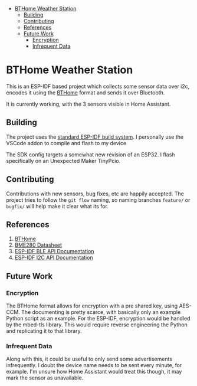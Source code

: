 - [BTHome Weather Station](#bthome-weather-station)
  - [Building](#building)
  - [Contributing](#contributing)
  - [References](#references)
  - [Future Work](#future-work)
    - [Encryption](#encryption)
    - [Infrequent Data](#infrequent-data)

# BTHome Weather Station

This is an ESP-IDF based project which collects some sensor data over i2c, encodes it using the [BTHome](https://bthome.io/) format and sends it over Bluetooth.

It is currently working, with the 3 sensors visible in Home Assistant.

## Building

The project uses the [standard ESP-IDF build system](https://docs.espressif.com/projects/esp-idf/en/v4.4.2/esp32/api-guides/build-system.html).
I  personally use the VSCode addon to compile and flash to my device

The SDK config targets a somewhat new revision of an ESP32.  I flash specifically on an Unexpected Maker TinyPcio.

## Contributing

Contributions with new sensors, bug fixes, etc are happily accepted.  The project tries to follow the `git flow` naming, so naming branches `feature/` or `bugfix/`
will help make it clear what its for.

## References

1. [BTHome](https://bthome.io/)
2. [BME280 Datasheet](https://www.mouser.com/datasheet/2/783/BST-BME280-DS002-1509607.pdf)
3. [ESP-IDF BLE API Documentation](https://docs.espressif.com/projects/esp-idf/en/latest/esp32/api-reference/bluetooth/esp_gap_ble.html)
4. [ESP-IDF I2C API Documentation](https://docs.espressif.com/projects/esp-idf/en/latest/esp32/api-reference/peripherals/i2c.html)

## Future Work

### Encryption

The BTHome format allows for encryption with a pre shared key, using AES-CCM.  The documenting is pretty scarce, with basically only an example Python
script as an example.  For the ESP-IDF, encryption would be handled by the mbed-tls library.  This would require reverse engineering the Python and
replicating it to that library.


### Infrequent Data

Along with this, it could be useful to only send some advertisements infrequently.  I doubt the device name needs to be sent every minute, for example.  I'm
unsure how Home Assistant would treat this though, it may mark the sensor as unavailable.
